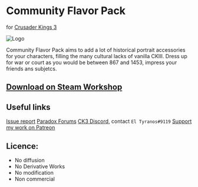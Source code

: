# Community Flavor Pack
for [Crusader Kings 3](https://store.steampowered.com/app/1158310/Crusader_Kings_III/)

![Logo](https://i.imgur.com/S1UQFDjm.png)

Community Flavor Pack aims to add a lot of historical portrait accessories for your characters, filling the many cultural lacks of vanilla CKIII. Dress up for war or court as you would be between 867 and 1453, impress your friends ans subjetcs.


## [Download on Steam Workshop](https://steamcommunity.com/sharedfiles/filedetails/?id=2220098919)

## Useful links
[Issue report](https://forum.paradoxplaza.com/forum/threads/mod-community-flavour-pack.1418887/)
[Paradox Forums](https://forum.paradoxplaza.com/forum/threads/mod-community-flavour-pack.1418887/)
[CK3 Discord](https://discord.com/invite/ck3), contact `El Tyranos#9119`
[Support my work on Patreon](https://www.patreon.com/eltyranos)

## Licence:
* No diffusion
* No Derivative Works
* No modification
* Non commercial
